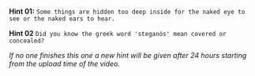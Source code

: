 **Hint 01:** `Some things are hidden too deep inside for the naked eye to see or the naked ears to hear.`

**Hint 02** `Did you know the greek word 'steganós' mean covered or concealed?`






*If no one finishes this one a new hint will be given after 24 hours starting from the upload time of the video.*
